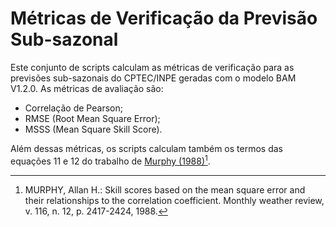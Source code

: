# Métricas de Verificação da Previsão Sub-sazonal

Este conjunto de scripts calculam as métricas de verificação para as previsões sub-sazonais do CPTEC/INPE geradas com o modelo BAM V1.2.0. As métricas de avaliação são:

* Correlação de Pearson;
* RMSE (Root Mean Square Error);
* MSSS (Mean Square Skill Score).

Além dessas métricas, os scripts calculam também os termos das equações 11 e 12 do trabalho de [Murphy (1988)](https://journals.ametsoc.org/view/journals/mwre/116/12/1520-0493_1988_116_2417_ssbotm_2_0_co_2.xml)[^1].

[^1]: MURPHY, Allan H.: Skill scores based on the mean square error and their relationships to the correlation coefficient. Monthly weather review, v. 116, n. 12, p. 2417-2424, 1988.
